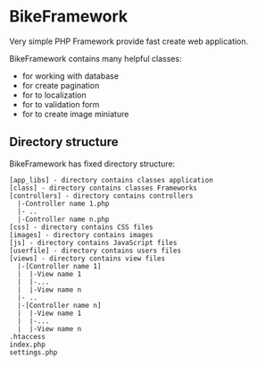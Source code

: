 BikeFramework
====
Very simple PHP Framework provide fast create web application.

BikeFramework contains many helpful classes:

* for working with database
* for create pagination
* for to localization
* for to validation form
* for to create image miniature

## Directory structure

BikeFramework has fixed directory structure:

	[app_libs] - directory contains classes application
	[class] - directory contains classes Frameworks
	[controllers] - directory contains controllers
	  |-Controller name 1.php
	  |- ..
	  |-Controller name n.php
	[css] - directory contains CSS files
	[images] - directory contains images
	[js] - directory contains JavaScript files
	[userfile] - directory contains users files
	[views] - directory contains view files
	  |-[Controller name 1]
	  |  |-View name 1
	  |  |-...
	  |  |-View name n
	  |- ..
	  |-[Controller name n]
	  |  |-View name 1
	  |  |-...
	  |  |-View name n
	.htaccess
	index.php
	settings.php
